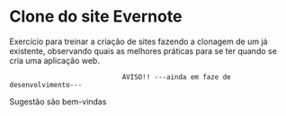 # Clone do site Evernote
Exercício para treinar a criação de sites fazendo a clonagem de um já existente, observando quais as melhores práticas para se ter quando se cria uma aplicação web.


                                AVISO!! ---ainda em faze de desenvolvimento---

Sugestão são bem-vindas
